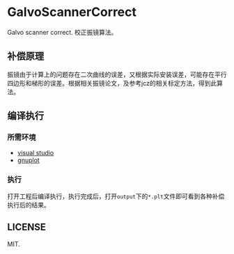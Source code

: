# GalvoScannerCorrect

Galvo scanner correct.
校正振镜算法。

## 补偿原理

振镜由于计算上的问题存在二次曲线的误差，又根据实际安装误差，可能存在平行四边形和梯形的误差。根据相关振镜论文，及参考jcz的相关标定方法，得到此算法。

## 编译执行

### 所需环境

- [visual studio](https://visualstudio.microsoft.com/)
- [gnuplot](http://www.gnuplot.info/)

### 执行

打开工程后编译执行，执行完成后，打开`output`下的`*.plt`文件即可看到各种补偿执行后的结果。

## LICENSE

MIT.